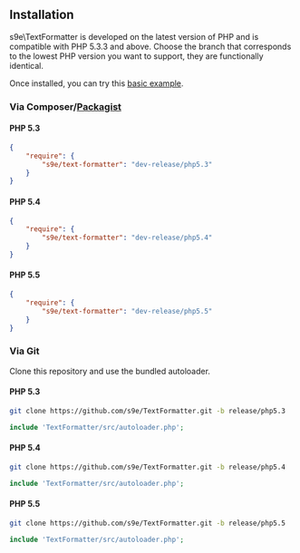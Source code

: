 ## Installation

s9e\\TextFormatter is developed on the latest version of PHP and is compatible with PHP 5.3.3 and above. Choose the branch that corresponds to the lowest PHP version you want to support, they are functionally identical.

Once installed, you can try this [basic example](https://github.com/s9e/TextFormatter/blob/master/docs/examples/00_quick.php).

### Via Composer/[Packagist](https://packagist.org/)

#### PHP 5.3
```json
{
    "require": {
        "s9e/text-formatter": "dev-release/php5.3"
    }
}
```

#### PHP 5.4
```json
{
    "require": {
        "s9e/text-formatter": "dev-release/php5.4"
    }
}
```

#### PHP 5.5
```json
{
    "require": {
        "s9e/text-formatter": "dev-release/php5.5"
    }
}
```

### Via Git

Clone this repository and use the bundled autoloader.

#### PHP 5.3
```bash
git clone https://github.com/s9e/TextFormatter.git -b release/php5.3
```
```php
include 'TextFormatter/src/autoloader.php';
```

#### PHP 5.4
```bash
git clone https://github.com/s9e/TextFormatter.git -b release/php5.4
```
```php
include 'TextFormatter/src/autoloader.php';
```

#### PHP 5.5
```bash
git clone https://github.com/s9e/TextFormatter.git -b release/php5.5
```
```php
include 'TextFormatter/src/autoloader.php';
```
